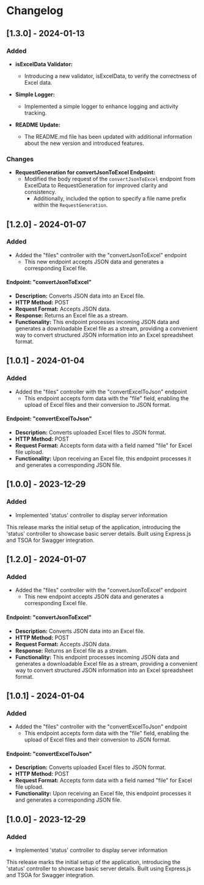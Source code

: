 # Changelog

## [1.3.0] - 2024-01-13

### Added
- **isExcelData Validator:**
  - Introducing a new validator, isExcelData, to verify the correctness of Excel data.

- **Simple Logger:**
  - Implemented a simple logger to enhance logging and activity tracking.

- **README Update:**
  - The README.md file has been updated with additional information about the new version and introduced features.

### Changes
- **RequestGeneration for convertJsonToExcel Endpoint:**
  - Modified the body request of the `convertJsonToExcel` endpoint from ExcelData to RequestGeneration for improved clarity and consistency.
    - Additionally, included the option to specify a file name prefix within the `RequestGeneration`.

## [1.2.0] - 2024-01-07

### Added
- Added the "files" controller with the "convertJsonToExcel" endpoint
  - This new endpoint accepts JSON data and generates a corresponding Excel file.

#### Endpoint: "convertJsonToExcel"

- **Description:** Converts JSON data into an Excel file.
- **HTTP Method:** POST
- **Request Format:** Accepts JSON data.
- **Response:** Returns an Excel file as a stream.
- **Functionality:** This endpoint processes incoming JSON data and generates a downloadable Excel file as a stream, providing a convenient way to convert structured JSON information into an Excel spreadsheet format.


## [1.0.1] - 2024-01-04

### Added
- Added the "files" controller with the "convertExcelToJson" endpoint
    - This endpoint accepts form data with the "file" field, enabling the upload of Excel files and their conversion to JSON format.

#### Endpoint: "convertExcelToJson"

- **Description:** Converts uploaded Excel files to JSON format.
- **HTTP Method:** POST
- **Request Format:** Accepts form data with a field named "file" for Excel file upload.
- **Functionality:** Upon receiving an Excel file, this endpoint processes it and generates a corresponding JSON file.

## [1.0.0] - 2023-12-29

### Added
- Implemented 'status' controller to display server information

This release marks the initial setup of the application, introducing the 'status' controller to showcase basic server details. Built using Express.js and TSOA for Swagger integration.
## [1.2.0] - 2024-01-07

### Added
- Added the "files" controller with the "convertJsonToExcel" endpoint
  - This new endpoint accepts JSON data and generates a corresponding Excel file.

#### Endpoint: "convertJsonToExcel"

- **Description:** Converts JSON data into an Excel file.
- **HTTP Method:** POST
- **Request Format:** Accepts JSON data.
- **Response:** Returns an Excel file as a stream.
- **Functionality:** This endpoint processes incoming JSON data and generates a downloadable Excel file as a stream, providing a convenient way to convert structured JSON information into an Excel spreadsheet format.


## [1.0.1] - 2024-01-04

### Added
- Added the "files" controller with the "convertExcelToJson" endpoint
    - This endpoint accepts form data with the "file" field, enabling the upload of Excel files and their conversion to JSON format.

#### Endpoint: "convertExcelToJson"

- **Description:** Converts uploaded Excel files to JSON format.
- **HTTP Method:** POST
- **Request Format:** Accepts form data with a field named "file" for Excel file upload.
- **Functionality:** Upon receiving an Excel file, this endpoint processes it and generates a corresponding JSON file.

## [1.0.0] - 2023-12-29

### Added
- Implemented 'status' controller to display server information

This release marks the initial setup of the application, introducing the 'status' controller to showcase basic server details. Built using Express.js and TSOA for Swagger integration.
